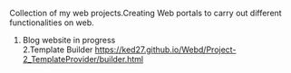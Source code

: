 Collection of my web projects.Creating Web portals to carry out different functionalities on web.
1. Blog website in progress <br/>
2.Template Builder  https://ked27.github.io/Webd/Project-2_TemplateProvider/builder.html

